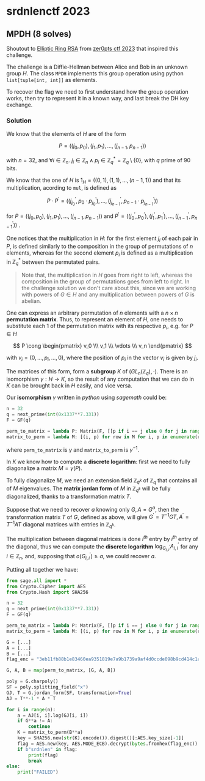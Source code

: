 # srdnlenctf 2023

## MPDH (8 solves)

Shoutout to [Elliptic Ring RSA](https://github.com/zer0pts/zer0pts-ctf-2023-public/tree/master/crypto/elliptic_ring_rsa) from [zer0pts ctf 2023](https://ctftime.org/event/1972) that inspired this challenge.

The challenge is a Diffie-Hellman between Alice and Bob in an unknown group $H$. The class `MPDH` implements this group operation using python `list[tuple[int, int]]` as elements. 

To recover the flag we need to first understand how the group operation works, then try to represent it in a known way, and last break the DH key exchange.

### Solution

We know that the elements of $H$ are of the form

$$ P = ( (j_0, p_0), (j_1, p_1), \dots, (j_{n - 1}, p_{n - 1}) ) $$

with $n = 32$, and $\forall i \in \mathbb{Z}_n.\ j_i \in \mathbb{Z}_n \land p_i \in \mathbb{Z}_q^* = \mathbb{Z}_q \setminus \{ 0 \}$, with $q$ prime of $90$ bits.

We know that the one of $H$ is $1_H = ( (0, 1), (1, 1), \dots, (n - 1, 1) )$ and that its multiplication, acording to `mul`, is defined as

```math
P \cdot P^{\prime} = ( (j^{\prime}_{j_0}, p_0 \cdot p^{\prime}_{j_0}), \dots, (j^{\prime}_{j_{n - 1}}, p_{n - 1} \cdot p^{\prime}_{j_{n - 1}}) )
```

<!-- on gihub same as $$ P \cdot P^{\prime} = ( (j^{\prime}_{j_0}, p_0 \cdot p^{\prime}_{j_0}), \dots, (j^{\prime}_{j_{n - 1}}, p_{n - 1} \cdot p^{\prime}_{j_{n - 1}}) ) $$ but without visual problems -->

for $P = ( (j_0, p_0), (j_1, p_1), \dots, (j_{n - 1}, p_{n - 1}) )$ and $`P^{\prime} = ( (j^{\prime}_0, p^{\prime}_0), (j^{\prime}_1, p^{\prime}_1), \dots, (j^{\prime}_{n - 1}, p^{\prime}_{n - 1}) )`$ <!-- $` and `$ exclusive to github -->.

One notices that the multiplication in $H$: for the first element $j_i$ of each pair in $P$, is defined similarly to the composition in the group of permutations of $n$ elements, whereas for the second element $p_i$ is defined as a multiplication in $\mathbb{Z}_q^*$ between the permutated pairs.

> Note that, the multiplication in $H$ goes from right to left, whereas the composition in the group of permutations goes from left to right. In the challenge solution we don't care about this, since we are working with powers of $G \in H$ and any multiplication between powers of $G$ is abelian.

One can express an arbitrary permutation of $n$ elements with a $n \times n$ **permutation matrix**. Thus, to represent an element of $H$, one needs to substitute each $1$ of the permutation matrix with its respective $p_i$, e.g. for $P \in H$

$$ P \cong \begin{pmatrix} v_0 \\\ v_1 \\\ \vdots \\\ v_n \end{pmatrix} $$

with $v_i = (0, \dots, p_i, \dots, 0)$, where the position of $p_i$ in the vector $v_i$ is given by $j_i$.

The matrices of this form, form a **subgroup** $K$ of $(GL_n(\mathbb{Z}_q), \cdot)$. There is an isomorphism $\gamma: H \rightarrow K$, so the result of any computation that we can do in $K$ can be brought back in $H$ easily, and vice versa.

Our **isomorphism** $\gamma$ written in *python* using *sagemath* could be:

```py
n = 32
q = next_prime(int(0x1337**7.331))
F = GF(q)

perm_to_matrix = lambda P: Matrix(F, [[p if i == j else 0 for j in range(n)] for i, p in P])
matrix_to_perm = lambda M: [(i, p) for row in M for i, p in enumerate(row) if p]
```

where `perm_to_matrix` is $\gamma$ and `matrix_to_perm` is $\gamma^{-1}$.

In $K$ we know how to compute a **discrete logarithm**: first we need to fully diagonalize a matrix $M = \gamma(P)$.

To fully diagonalize $M$, we need an extension field $`\mathbb{Z}_{q^k}`$ of $`\mathbb{Z}_q`$ that contains all of $M$ eigenvalues. The **matrix jordan form** of $M$ in $`\mathbb{Z}_{q^k}`$ will be fully diagonalized, thanks to a transformation matrix $T$.

Suppose that we need to recover $a$ knowing only $G, A = G^a$, then the transformation matrix $T$ of $G$, defined as above, will give $G^{\prime} = T^{-1} G T, A^{\prime} = T^{-1} A T$ diagonal matrices with entries in $\mathbb{Z}_{q^k}$. 

The multiplication between diagonal matrices is done $i^{th}$ entry by $i^{th}$ entry of the diagonal, thus we can compute the **discrete logarithm** $`\log_{G^{\prime}_{i, i}} A^{\prime}_{i, i}`$ for any $`i \in \mathbb{Z}_n`$, and, supposing that $`o(G^{\prime}_{i, i}) \ge a`$, we could recover $a$.

Putting all together we have:

```py
from sage.all import *
from Crypto.Cipher import AES
from Crypto.Hash import SHA256

n = 32
q = next_prime(int(0x1337**7.331))
F = GF(q)

perm_to_matrix = lambda P: Matrix(F, [[p if i == j else 0 for j in range(n)] for i, p in P])
matrix_to_perm = lambda M: [(i, p) for row in M for i, p in enumerate(row) if p]

G = [...]
A = [...]
B = [...]
flag_enc = "3eb11fb88b1e83460ea9351819e7a9b1739a9af4d0ccde098b9cd414c1ac5273522184727f823e7362e396e16ba04357c7f9512ace28ea8764283a649ac58ba40b797498a5dfbeca63ff54e1c2d0fc31146b17265760161ec9e3783d09431b4e"

G, A, B = map(perm_to_matrix, [G, A, B])

poly = G.charpoly()
SF = poly.splitting_field("x")
GJ, T = G.jordan_form(SF, transformation=True)
AJ = T**-1 * A * T

for i in range(n):
    a = AJ[i, i].log(GJ[i, i])
    if G**a != A:
        continue
    K = matrix_to_perm(B**a)
    key = SHA256.new(str(K).encode()).digest()[:AES.key_size[-1]]
    flag = AES.new(key, AES.MODE_ECB).decrypt(bytes.fromhex(flag_enc))
    if b"srdnlen" in flag:
        print(flag)
        break
else:
    print("FAILED")
```
